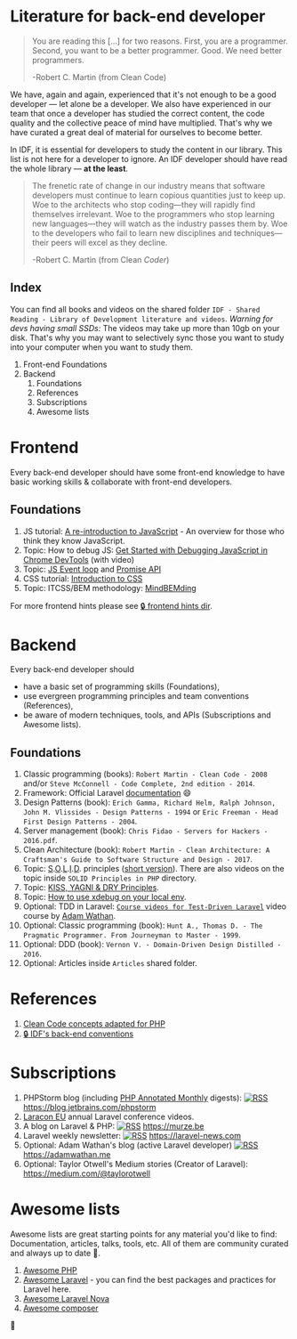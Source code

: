 # Literature for back-end developer

> You are reading this [...] for two reasons. First, you are a programmer. Second, you want to be a better programmer. Good. We need better programmers.
>
> -Robert C. Martin (from Clean Code)

We have, again and again, experienced that it's not enough to be a good developer — let alone be a developer. We also have
experienced in our team that once a developer has studied the correct content, the code quality and the collective peace of mind
have multiplied. That's why we have curated a great deal of material for ourselves to become better.

In IDF, it is essential for developers to study the content in our library. This list is not here for a developer to ignore.
An IDF developer should have read the whole library — **at the least**.

> The frenetic rate of change in our industry means that software developers must continue to learn copious quantities just to keep up.
> Woe to the architects who stop coding—they will rapidly find themselves irrelevant. Woe to the programmers who stop learning new
> languages—they will watch as the industry passes them by. Woe to the developers who fail to learn new disciplines and techniques—their
> peers will excel as they decline.
>
> -Robert C. Martin (from Clean _Coder_)

## Index

You can find all books and videos on the shared folder `IDF - Shared Reading - Library of Development literature and videos`.
_Warning for devs having small SSDs:_ The videos may take up more than 10gb on your disk. That's why
you may want to selectively sync those you want to study into your computer when you want to study them.

1. Front-end Foundations
1. Backend
   1. Foundations
   1. References
   1. Subscriptions
   1. Awesome lists

# Frontend

Every back-end developer should have some front-end knowledge to have basic working skills & collaborate with front-end developers.

## Foundations

1.  JS tutorial:
    [A re-introduction to JavaScript](https://developer.mozilla.org/en-US/docs/Web/JavaScript/A_re-introduction_to_JavaScript) -
    An overview for those who think they know JavaScript.
1.  Topic: How to debug JS: [Get Started with Debugging JavaScript in Chrome DevTools](https://goo.gl/NZxQdD) (with
    video)
1.  Topic:
    [JS Event loop](https://medium.com/@gaurav.pandvia/understanding-javascript-function-executions-tasks-event-loop-call-stack-more-part-1-5683dea1f5ec)
    and [Promise API](https://developers.google.com/web/ilt/pwa/working-with-promises)
1.  CSS tutorial: [Introduction to CSS](https://developer.mozilla.org/en-US/docs/Learn/CSS/Introduction_to_CSS)
1.  Topic: ITCSS/BEM methodology:
    [MindBEMding](https://csswizardry.com/2013/01/mindbemding-getting-your-head-round-bem-syntax/)

For more frontend hints please see [🔒 frontend hints dir](https://github.com/InteractionDesignFoundation/IDF-web/blob/develop/docs/code/frontend/hints/).

# Backend

Every back-end developer should

- have a basic set of programming skills (Foundations),
- use evergreen programming principles and team conventions (References),
- be aware of modern techniques, tools, and APIs (Subscriptions and Awesome lists).

## Foundations

1.  Classic programming (books): `Robert Martin - Clean Code - 2008` and/or
    `Steve McConnell - Code Complete, 2nd edition - 2014`.
1.  Framework: Official Laravel [documentation](https://laravel.com/docs/) :smile:
1.  Design Patterns (book): `Erich Gamma, Richard Helm, Ralph Johnson, John M. Vlissides - Design Patterns - 1994` or `Eric Freeman - Head First Design Patterns - 2004`.
1.  Server management (book): `Chris Fidao - Servers for Hackers - 2016.pdf`.
1.  Clean Architecture (book): `Robert Martin - Clean Architecture: A Craftsman's Guide to Software Structure and Design - 2017`.
1.  Topic:
    [S](https://code.tutsplus.com/tutorials/solid-part-1-the-single-responsibility-principle--net-36074).[O](https://code.tutsplus.com/tutorials/solid-part-2-the-openclosed-principle--net-36600).[L](https://code.tutsplus.com/tutorials/solid-part-3-liskov-substitution-interface-segregation-principles--net-36710).[I](https://code.tutsplus.com/tutorials/solid-part-4-the-dependency-inversion-principle--net-36872).[D](https://code.tutsplus.com/tutorials/solid-part-4-the-dependency-inversion-principle--net-36872).
    principles ([short version](https://jokiruiz.com/software/solid-principles-php/)). There are also videos on the topic inside `SOLID Principles in PHP` directory.
1.  Topic:
    [KISS, YAGNI & DRY Principles](https://code.tutsplus.com/tutorials/3-key-software-principles-you-must-understand--net-25161).
1.  Topic: [How to use xdebug on your local env](https://deliciousbrains.com/xdebug-advanced-php-debugging/).
1.  Optional: TDD in Laravel: [`Course videos for Test-Driven Laravel`](https://course.testdrivenlaravel.com/) video course by [Adam Wathan](https://github.com/adamwathan).
1.  Optional: Classic programming (book):
    `Hunt A., Thomas D. - The Pragmatic Programmer. From Journeyman to Master - 1999`.
1.  Optional: DDD (book): `Vernon V. - Domain-Driven Design Distilled - 2016`.
1.  Optional: Articles inside `Articles` shared folder.

# References

1.  [Clean Code concepts adapted for PHP](clean-code-php.md)
1.  [🔒 IDF's back-end conventions](https://github.com/InteractionDesignFoundation/IDF-web/blob/develop/docs/code/backend/conventions.md)

# Subscriptions

1.  PHPStorm blog (including [PHP Annotated Monthly](https://blog.jetbrains.com/phpstorm/category/php-annotated-monthly/)
    digests):
    [![RSS](https://www.maldonadonoticias.com/beta/images/headers/rss-icon.gif)](https://blog.jetbrains.com/phpstorm/feed/)
    https://blog.jetbrains.com/phpstorm
1.  [Laracon EU](https://www.youtube.com/channel/UCb9XEo_1SDNR8Ucpbktrg5A) annual Laravel conference videos.
1.  A blog on Laravel & PHP:
    [![RSS](https://www.maldonadonoticias.com/beta/images/headers/rss-icon.gif)](https://murze.be/feed) https://murze.be
1.  Laravel weekly newsletter:
    [![RSS](https://www.maldonadonoticias.com/beta/images/headers/rss-icon.gif)](https://feed.laravel-news.com/)
    https://laravel-news.com
1.  Optional: Adam Wathan's blog (active Laravel developer)
    [![RSS](https://www.maldonadonoticias.com/beta/images/headers/rss-icon.gif)](https://adamwathan.me/rss)
    https://adamwathan.me
1.  Optional: Taylor Otwell's Medium stories (Creator of Laravel): https://medium.com/@taylorotwell

# Awesome lists

Awesome lists are great starting points for any material you'd like to find: Documentation, articles, talks,
tools, etc. All of them are community curated and always up to date 🌲.

1.  [Awesome PHP](https://github.com/ziadoz/awesome-php)
1.  [Awesome Laravel](https://github.com/chiraggude/awesome-laravel) - you can find the best packages and practices for
    Laravel here.
1.  [Awesome Laravel Nova](https://github.com/its-awesome/awesome-laravel-nova)
1.  [Awesome composer](https://github.com/jakoch/awesome-composer)

🦄
